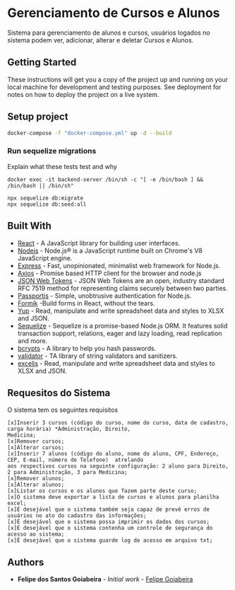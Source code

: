 # Gerenciamento de Cursos e Alunos

Sistema para gerenciamento de alunos e cursos, usuários logados no sistema podem ver, adicionar, alterar e deletar Cursos e Alunos.

## Getting Started

These instructions will get you a copy of the project up and running on your local machine for development and testing purposes. See deployment for notes on how to deploy the project on a live system.



## Setup project

```sh
docker-compose -f "docker-compose.yml" up -d --build
```

### Run sequelize migrations

Explain what these tests test and why

```
docker exec -it backend-server /bin/sh -c "[ -e /bin/bash ] && /bin/bash || /bin/sh"

npx sequelize db:migrate
npx sequelize db:seed:all

```

## Built With
* [React](https://reactjs.org/) - A JavaScript library for building user interfaces.
* [Nodejs](https://expressjs.com/) - Node.js® is a JavaScript runtime built on Chrome's V8 JavaScript engine.
* [Express](https://expressjs.com/) - Fast, unopinionated, minimalist web framework for Node.js.
* [Axios](https://github.com/axios/axios) - Promise based HTTP client for the browser and node.js
* [JSON Web Tokens](https://jwt.io/) - JSON Web Tokens are an open, industry standard RFC 7519 method for representing claims securely between two parties.
* [Passportjs](https://rometools.github.io/rome/) - Simple, unobtrusive authentication for Node.js.
* [Formik](https://jaredpalmer.com/formik/) -Build forms in React, without the tears.
* [Yup](https://github.com/jquense/yup) - Read, manipulate and write spreadsheet data and styles to XLSX and JSON.
* [Sequelize](https://sequelize.org/) - Sequelize is a promise-based Node.js ORM. It features solid transaction support, relations, eager and lazy loading, read replication and more.
* [bcrypts](https://www.npmjs.com/package/bcrypt) - A library to help you hash passwords. 
* [validator](https://www.mysql.com/) - TA library of string validators and sanitizers.
* [exceljs](https://www.npmjs.com/package/exceljs) - Read, manipulate and write spreadsheet data and styles to XLSX and JSON.


## Requesitos do Sistema
 
 O sistema tem os seguintes requisitos 
 
    [x]Inserir 3 cursos (código do curso, nome do curso, data de cadastro, carga horária) *Administração, Direito,
    Medicina;
    [x]Remover cursos;
    [x]Alterar cursos;
    [x]Inserir 7 alunos (código do aluno, nome do aluno, CPF, Endereço, CEP, E-mail, número de Telefone)  atrelando
    aos respectivos cursos na seguinte configuração: 2 aluno para Direito, 2 para Administração, 3 para Medicina;
    [x]Remover alunos;
    [x]Alterar alunos;
    [x]Listar os cursos e os alunos que fazem parte deste curso;
    [x]O sistema deve exportar a lista de cursos e alunos para planilha excel;
    [x]É desejável que o sistema também seja capaz de prevê erros de usuários no ato do cadastro das informações;
    [x]É desejável que o sistema possa imprimir os dados dos cursos;
    [x]É desejável que o sistema contenha um controle de segurança do acesso ao sistema;
    [x]É desejável que o sistema guarde log de acesso em arquivo txt;
    
## Authors

* **Felipe dos Santos Goiabeira** - *Initial work* - [Felipe Goiabeira](https://github.com/felipestgoiabeira)



